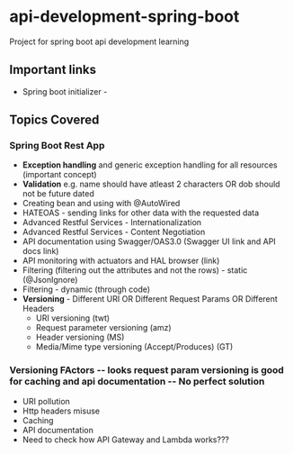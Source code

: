 # api-development-spring-boot
Project for spring boot api development learning

## Important links
- Spring boot initializer - 

## Topics Covered
### Spring Boot Rest App
- **Exception handling** and generic exception handling for all resources (important concept)
- **Validation** e.g. name should have atleast 2 characters OR dob should not be future dated
- Creating bean and using with @AutoWired
- HATEOAS - sending links for other data with the requested data
- Advanced Restful Services - Internationalization
- Advanced Restful Services - Content Negotiation
- API documentation using Swagger/OAS3.0 (Swagger UI link and API docs link)
- API monitoring with actuators and HAL browser (link)
- Filtering (filtering out the attributes and not the rows) - static (@JsonIgnore)
- Filtering - dynamic (through code)
- **Versioning** - Different URI OR Different Request Params OR Different Headers
  - URI versioning (twt)
  - Request parameter versioning (amz)
  - Header versioning (MS)
  - Media/Mime type versioning (Accept/Produces) (GT)


### Versioning FActors -- looks request param versioning is good for caching and api documentation -- No perfect solution
- URI pollution
- Http headers misuse
- Caching
- API documentation
- Need to check how API Gateway and Lambda works???
